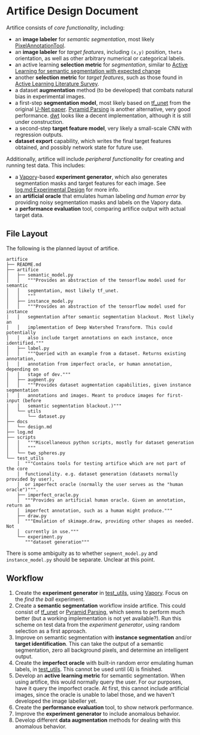 # Artifice Design Document

Artifice consists of *core functionality*, including:
* an **image labeler** for *semantic segmentation*, most likely
  [PixelAnnotationTool](https://github.com/abreheret/PixelAnnotationTool).
* an **image labeler** for *target features*, including `(x,y)` position,
  `theta` orientation, as well as other arbitrary numerical or categorical
  labels.
* an active learning **selection metric** for *segmentation*, similar to [Active
  Learning for semantic segmentation with expected
  change](https://ieeexplore.ieee.org/ielx5/6235193/6247647/06248050.pdf?tp=&arnumber=6248050&isnumber=6247647&tag=1)
* another **selection metric** for *target features*, such as those found in
  [Active Learning Literature
  Survey](http://burrsettles.com/pub/settles.activelearning.pdf).
* a dataset **augmentation** method (to be developed) that combats natural bias
  in experimental images.
* a first-step **segmentation model**, most likely based on
  [tf_unet](https://github.com/jakeret/tf_unet) from the original [U-Net
  paper](http://www.arxiv.org/pdf/1505.04597.pdf). [Pyramid
  Parsing](http://arxiv.org/abs/1612.01105) is another alternative, very good
  performance. [dwt](https://github.com/min2209/dwt) looks like a decent
  implementation, although it is still under construction.
* a second-step **target feature model**, very likely a small-scale CNN with
  regression outputs.
* **dataset export** capability, which writes the final target features
  obtained, and possibly network state for future use.

Additionally, artifice will include *peripheral functionality* for creating and
running test data. This includes:
* a [Vapory](https://github.com/Zulko/vapory)-based **experiment generator**,
  which also generates segmentation masks and target features for each
  image. See [log.md:Experimental
  Design](https://github.com/bendkill/artifice/log.md) for more info.
* an **artificial oracle** that emulates human labeling *and human error*
  by providing noisy segmentation masks and labels on the Vapory data.
* a **performance evaluation** tool, comparing artifice output with actual
  target data.

## File Layout

The following is the planned layout of artifice.

```
artifice
├── README.md
├── artifice
│   ├── semantic_model.py
│   │   """Provides an abstraction of the tensorflow model used for semantic
│   │   segmentation, most likely tf_unet.
│   │   """
│   ├── instance_model.py
│   │   """Provides an abstraction of the tensorflow model used for instance
│   │   segmentation after semantic segmentation blackout. Most likely an 
│   │   implementation of Deep Watershed Transform. This could potentially
│   │   also include target annotations on each instance, once identified."""
│   ├── label.py
│   │   """Queried with an example from a dataset. Returns existing annotation,
│   │   annotation from imperfect oracle, or human annotation, depending on
│   │   stage of dev."""
│   ├── augment.py
│   │   """Provides dataset augmentation capabilities, given instance segmentation
│   │   annotations and images. Meant to produce images for first-input (before
│   │   semantic segmentation blackout.)"""
│   └── utils
│       └── dataset.py
├── docs
│   └── design.md
├── log.md
├── scripts
│   │   """Miscellaneous python scripts, mostly for dataset generation
│   │   """
│   └── two_spheres.py
└── test_utils
    │  """Contains tools for testing artifice which are not part of the core
    │  functionality. e.g. dataset generation (datasets normally provided by user), 
    │  or imperfect oracle (normally the user serves as the "human oracle")""".
    ├── imperfect_oracle.py
    │  """Provides an artificial human oracle. Given an annotation, return an
    │  imperfect annotation, such as a human might produce."""
    ├── draw.py
    │  """Emulation of skimage.draw, providing other shapes as needed. Not
    │  currently in use."""
    └── experiment.py
       """dataset generation"""
```

There is some ambiguity as to whether `segment_model.py` and `instance_model.py`
should be separate. Unclear at this point.

## Workflow
1. Create the **experiment generator** in
   [test_utils](https://github.com/bendkill/artifice/test_utils), using
   [Vapory](https://github.com/Zulko/vapory). Focus on the *find the ball*
   experiment.
2. Create a **semantic segmentation** workflow inside artifice. This could
   consist of [tf_unet](https://github.com/jakeret/tf_unet) or [Pyramid
   Parsing](http://arxiv.org/abs/1612.01105), which seems to perform much better
   (but a working implementation is not yet available?). Run this scheme on test
   data from the *experiment generator*, using random selection as a first
   approach.
3. Improve on semantic segmentation with **instance segmentation** and/or
   **target identification**. This can take the output of a semantic
   segmentation, zero all background pixels, and determine an intelligent
   output.
4. Create the **imperfect oracle** with built-in random error emulating human
   labels, in
   [test_utils](https://github.com/bendkill/artifice/oracle/test_utils). This
   cannot be used until (4) is finished.
5. Develop an **active learning metric** for semantic segmentation. When using
   artifice, this would normally query the user. For our purposes, have it query
   the imporfect oracle. At first, this cannot include artificial images, since
   the oracle is unable to label those, and we haven't developed the image
   labeller yet.
6. Create the **performance evaluation** tool, to show network performance.
7. Improve the **experiment generator** to include anomalous behavior.
8. Develop different **data augmentation** methods for dealing with this
   anomalous behavior.
   
